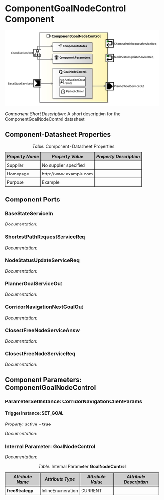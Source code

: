 <!--- This file is generated from the ComponentGoalNodeControl.componentDocumentation model --->
<!--- do not modify this file manually as it will by automatically overwritten by the code generator, modify the model instead and re-generate this file --->

# ComponentGoalNodeControl Component

<img src="model/ComponentGoalNodeControlComponentDefinition.jpg" alt="ComponentGoalNodeControl-ComponentImage" width="1000">

*Component Short Description:* A short description for the ComponentGoalNodeControl datasheet


## Component-Datasheet Properties

<table style="border-collapse:collapse;">
<caption><i>Table:</i> Component-Datasheet Properties</caption>
<tr style="background-color:#ccc;">
<th style="border:1px solid black; padding: 5px;"><i>Property Name</i></th>
<th style="border:1px solid black; padding: 5px;"><i>Property Value</i></th>
<th style="border:1px solid black; padding: 5px;"><i>Property Description</i></th>
</tr>
<tr>
<td style="border:1px solid black; padding: 5px;">Supplier</td>
<td style="border:1px solid black; padding: 5px;">No supplier specified</td>
<td style="border:1px solid black; padding: 5px;"></td>
</tr>
<tr>
<td style="border:1px solid black; padding: 5px;">Homepage</td>
<td style="border:1px solid black; padding: 5px;">http://www.example.com</td>
<td style="border:1px solid black; padding: 5px;"></td>
</tr>
<tr>
<td style="border:1px solid black; padding: 5px;">Purpose</td>
<td style="border:1px solid black; padding: 5px;">Example</td>
<td style="border:1px solid black; padding: 5px;"></td>
</tr>
</table>

## Component Ports

### BaseStateServiceIn

*Documentation:*


### ShortestPathRequestServiceReq

*Documentation:*


### NodeStatusUpdateServiceReq

*Documentation:*


### PlannerGoalServiceOut

*Documentation:*


### CorridorNavigationNextGoalOut

*Documentation:*


### ClosestFreeNodeServiceAnsw

*Documentation:*


### ClosestFreeNodeServiceReq

*Documentation:*




## Component Parameters: ComponentGoalNodeControl

### ParameterSetInstance: CorridorNavigationClientParams

#### Trigger Instance: SET_GOAL

*Property:* active = **true**

*Documentation:*

### Internal Parameter: GoalNodeControl

*Documentation:*

<table style="border-collapse:collapse;">
<caption><i>Table:</i> Internal Parameter <b>GoalNodeControl</b></caption>
<tr style="background-color:#ccc;">
<th style="border:1px solid black; padding: 5px;"><i>Attribute Name</i></th>
<th style="border:1px solid black; padding: 5px;"><i>Attribute Type</i></th>
<th style="border:1px solid black; padding: 5px;"><i>Attribute Value</i></th>
<th style="border:1px solid black; padding: 5px;"><i>Attribute Description</i></th>
</tr>
<tr>
<td style="border:1px solid black; padding: 5px;"><b>freeStrategy</b></td>
<td style="border:1px solid black; padding: 5px;">InlineEnumeration</td>
<td style="border:1px solid black; padding: 5px;">CURRENT</td>
<td style="border:1px solid black; padding: 5px;"></td>
</tr>
</table>

